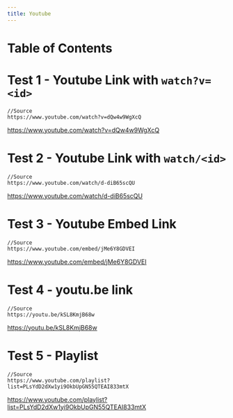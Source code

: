 ```yaml
---
title: Youtube
---
```


# Table of Contents

# Test 1 - Youtube Link with `watch?v=<id>`

```
//Source
https://www.youtube.com/watch?v=dQw4w9WgXcQ
```

https://www.youtube.com/watch?v=dQw4w9WgXcQ

# Test 2 - Youtube Link with `watch/<id>`

```
//Source
https://www.youtube.com/watch/d-diB65scQU
```

https://www.youtube.com/watch/d-diB65scQU

# Test 3 - Youtube Embed Link

```
//Source
https://www.youtube.com/embed/jMe6Y8GDVEI
```

https://www.youtube.com/embed/jMe6Y8GDVEI

# Test 4 - youtu.be link

```
//Source
https://youtu.be/kSL8KmjB68w
```

https://youtu.be/kSL8KmjB68w

# Test 5 - Playlist

```
//Source
https://www.youtube.com/playlist?list=PLsYdD2dXw1yi9OkbUpGN55QTEAI833mtX
```

https://www.youtube.com/playlist?list=PLsYdD2dXw1yi9OkbUpGN55QTEAI833mtX
